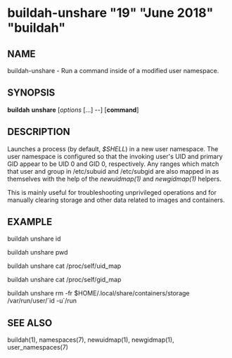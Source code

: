 # buildah-unshare "19" "June 2018" "buildah"

## NAME
buildah\-unshare - Run a command inside of a modified user namespace.

## SYNOPSIS
**buildah** **unshare** [*options* [...] --] [**command**]

## DESCRIPTION
Launches a process (by default, *$SHELL*) in a new user namespace.  The user
namespace is configured so that the invoking user's UID and primary GID appear
to be UID 0 and GID 0, respectively.  Any ranges which match that user and
group in /etc/subuid and /etc/subgid are also mapped in as themselves with the
help of the *newuidmap(1)* and *newgidmap(1)* helpers.

This is mainly useful for troubleshooting unprivileged operations and for
manually clearing storage and other data related to images and containers.

## EXAMPLE

buildah unshare id

buildah unshare pwd

buildah unshare cat /proc/self/uid\_map

buildah unshare cat /proc/self/gid\_map

buildah unshare rm -fr $HOME/.local/share/containers/storage /var/run/user/\`id -u\`/run

## SEE ALSO
buildah(1), namespaces(7), newuidmap(1), newgidmap(1), user\_namespaces(7)
